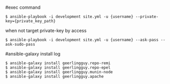 #exec command

```
$ ansible-playbook -i development site.yml -u {username} --private-key={private_key_path}
```

when not target private-key by access

```
$ ansible-playbook -i development site.yml -u {username} --ask-pass --ask-sudo-pass
```

#ansible-galaxy install log

```
$ ansible-galaxy install geerlingguy.repo-remi
$ ansible-galaxy install geerlingguy.repo-epel
$ ansible-galaxy install geerlingguy.munin-node
$ ansible-galaxy install geerlingguy.apache
```